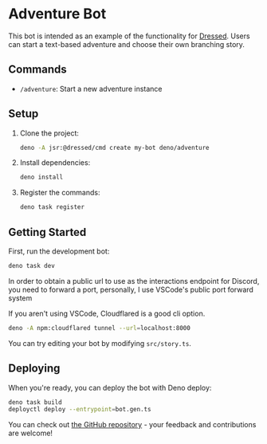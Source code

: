 # Adventure Bot

This bot is intended as an example of the functionality for
[Dressed](https://dressed.vercel.app). Users can start a text-based adventure
and choose their own branching story.

## Commands

- `/adventure`: Start a new adventure instance

## Setup

1. Clone the project:
   ```sh
   deno -A jsr:@dressed/cmd create my-bot deno/adventure
   ```

2. Install dependencies:
   ```sh
   deno install
   ```

3. Register the commands:
   ```sh
   deno task register
   ```

## Getting Started

First, run the development bot:

```sh
deno task dev
```

In order to obtain a public url to use as the interactions endpoint for Discord,
you need to forward a port, personally, I use VSCode's public port forward
system

If you aren't using VSCode, Cloudflared is a good cli option.

```sh
deno -A npm:cloudflared tunnel --url=localhost:8000
```

You can try editing your bot by modifying `src/story.ts`.

## Deploying

When you're ready, you can deploy the bot with Deno deploy:

```sh
deno task build
deployctl deploy --entrypoint=bot.gen.ts
```

You can check out
[the GitHub repository](https://github.com/inbestigator/dressed) - your feedback
and contributions are welcome!
